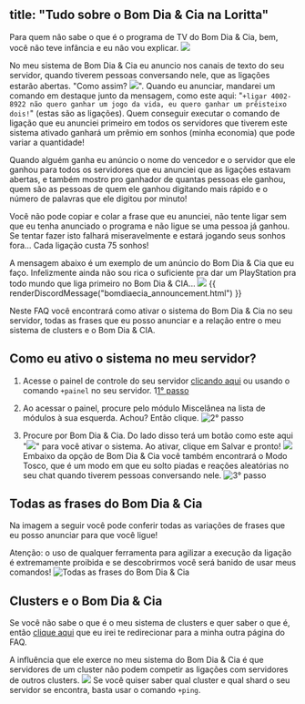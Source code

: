 title: "Tudo sobre o Bom Dia & Cia na Loritta"
---
Para quem não sabe o que é o programa de TV do Bom Dia & Cia, bem, você não teve infância e eu não vou explicar. <img src="https://cdn.discordapp.com/emojis/763231811723460629.png?v=1" class="inline-emoji">

No meu sistema de Bom Dia & Cia eu anuncio nos canais de texto do seu servidor, quando tiverem pessoas conversando nele, que as ligações estarão abertas. "Como assim? <img src="https://cdn.discordapp.com/emojis/500751183972007941.png?v=1" class="inline-emoji">". Quando eu anunciar, mandarei um comando em destaque junto da mensagem, como este aqui: "`+ligar 4002-8922 não quero ganhar um jogo da vida, eu quero ganhar um prêisteixo dois!`" (estas são as ligações). Quem conseguir executar o comando de ligação que eu anunciei primeiro em todos os servidores que tiverem este sistema ativado ganhará um prêmio em sonhos (minha economia) que pode variar a quantidade! 

Quando alguém ganha eu anúncio o nome do vencedor e o servidor que ele ganhou para todos os servidores que eu anunciei que as ligações estavam abertas, e também mostro pro ganhador de quantas pessoas ele ganhou, quem são as pessoas de quem ele ganhou digitando mais rápido e o número de palavras que ele digitou por minuto! 

Você não pode copiar e colar a frase que eu anunciei, não tente ligar sem que eu tenha anunciado o programa e não ligue se uma pessoa já ganhou. Se tentar fazer isto falhará miseravelmente e estará jogando seus sonhos fora... Cada ligação custa 75 sonhos! 

A mensagem abaixo é um exemplo de um anúncio do Bom Dia & Cia que eu faço. Infelizmente ainda não sou rica o suficiente pra dar um PlayStation pra todo mundo que liga primeiro no Bom Dia & CIA... <img src="https://cdn.discordapp.com/emojis/626942886251855872.png?v=1" class="inline-emoji">
{{ renderDiscordMessage("bomdiaecia_announcement.html") }}

Neste FAQ você encontrará como ativar o sistema do Bom Dia & Cia no seu servidor, todas as frases que eu posso anunciar e a relação entre o meu sistema de clusters e o Bom Dia & CIA.

## Como eu ativo o sistema no meu servidor?
1. Acesse o painel de controle do seu servidor [clicando aqui](/dashboard) ou usando o comando `+painel` no seu servidor.
1[1° passo](https://cdn.discordapp.com/attachments/358774895850815488/798620452611817502/unknown.png)

2. Ao acessar o painel, procure pelo módulo Miscelânea na lista de módulos à sua esquerda. Achou? Então clique.
![2° passo](https://i.imgur.com/hojBZuE.png)

3. Procure por Bom Dia & Cia. Do lado disso terá um botão como este aqui "<img src="https://cdn.discordapp.com/emojis/769354477525401611.png?v=1" class="inline-emoji">" para você ativar o sistema. Ao ativar, clique em Salvar e pronto! <img src="https://cdn.discordapp.com/emojis/519546310978830355.png?v=1" class="inline-emoji"> Embaixo da opção de Bom Dia & Cia você também encontrará o Modo Tosco, que é um modo em que eu solto piadas e reações aleatórias no seu chat quando tiverem pessoas conversando nele.
![3° passo](https://i.imgur.com/Sp3ZYYp.png)

## Todas as frases do Bom Dia & Cia
Na imagem a seguir você pode conferir todas as variações de frases que eu posso anunciar para que você ligue!

Atenção: o uso de qualquer ferramenta para agilizar a execução da ligação é extremamente proibida e se descobrirmos você será banido de usar meus comandos!
![Todas as frases do Bom Dia & Cia](https://cdn.discordapp.com/attachments/358774895850815488/788149863564967956/unknown.png)

## Clusters e o Bom Dia & Cia
Se você não sabe o que é o meu sistema de clusters e quer saber o que é, então [clique aqui](/extras/faq-loritta/clusters-and-shards) que eu irei te redirecionar para a minha outra página do FAQ. 

A influência que ele exerce no meu sistema do Bom Dia & Cia é que servidores de um cluster não podem competir as ligações com servidores de outros clusters. <img src="https://cdn.discordapp.com/emojis/626942886251855872.png?v=1" class="inline-emoji"> Se você quiser saber qual cluster e qual shard o seu servidor se encontra, basta usar o comando `+ping`.

